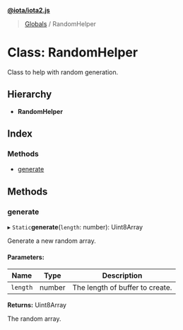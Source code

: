 **[@iota/iota2.js](../README.md)**

> [Globals](../README.md) / RandomHelper

# Class: RandomHelper

Class to help with random generation.

## Hierarchy

* **RandomHelper**

## Index

### Methods

* [generate](randomhelper.md#generate)

## Methods

### generate

▸ `Static`**generate**(`length`: number): Uint8Array

Generate a new random array.

#### Parameters:

Name | Type | Description |
------ | ------ | ------ |
`length` | number | The length of buffer to create. |

**Returns:** Uint8Array

The random array.
